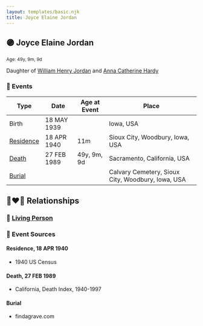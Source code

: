 ```yaml
---
layout: templates/basic.njk
title: Joyce Elaine Jordan
---
```

## 🟣 Joyce Elaine Jordan
<small>Age: 49y, 9m, 9d</small>

Daughter of [William Henry Jordan](/people/3/32091032) and [Anna Catherine Hardy](/people/2/25919759)

### 📆 Events

Type | Date | Age at Event | Place
------ | ------ | ------ | ------
Birth | 18 MAY 1939 |  | Iowa, USA
[Residence](#event-event-0) | 18 APR 1940 | 11m | Sioux City, Woodbury, Iowa, USA
[Death](#event-event-4) | 27 FEB 1989 | 49y, 9m, 9d | Sacramento, California, USA
[Burial](#event-event-5) |  |  | Calvary Cemetery, Sioux City, Woodbury, Iowa, USA

## 👩‍❤️‍👨 Relationships

### 🔵 [Living Person](/people/2/24894772)

### 📰 Event Sources

#### <a id="event-event-0"></a> Residence, 18 APR 1940
* 1940 US Census

#### <a id="event-event-4"></a> Death, 27 FEB 1989
* California, Death Index, 1940-1997

#### <a id="event-event-5"></a> Burial
* findagrave.com
